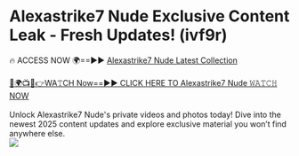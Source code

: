 # Alexastrike7 Nude Exclusive Content Leak - Fresh Updates! (ivf9r)

🔥 ACCESS NOW 🌍==►► <a href="https://tinyurl.com/yc657z5k" rel="nofollow">Alexastrike7 Nude Latest Collection</a>
<br><br>
[🔴🌍📺📱👉WA𝚃CH Now==►► CLICK HERE TO Alexastrike7 Nude 𝚆𝙰𝚃𝙲𝙷 NOW](https://tinyurl.com/yc657z5k)
<br><br>
Unlock Alexastrike7 Nude's private videos and photos today! Dive into the newest 2025 content updates and explore exclusive material you won’t find anywhere else.
<br>
<a href="https://tinyurl.com/yc657z5k" rel="nofollow" data-target="animated-image.originalLink"><img src="https://camo.githubusercontent.com/8a4f000d20f83aca3bf7ec5f350d767afa0574a8a352519fd8cfa583a6f93a33/68747470733a2f2f692e696d6775722e636f6d2f644a486b345a712e676966" data-canonical-src="https://i.imgur.com/dJHk4Zq.gif" style="max-width: 100%; display: inline-block;" data-target="animated-image.originalImage"></a>
<br>
